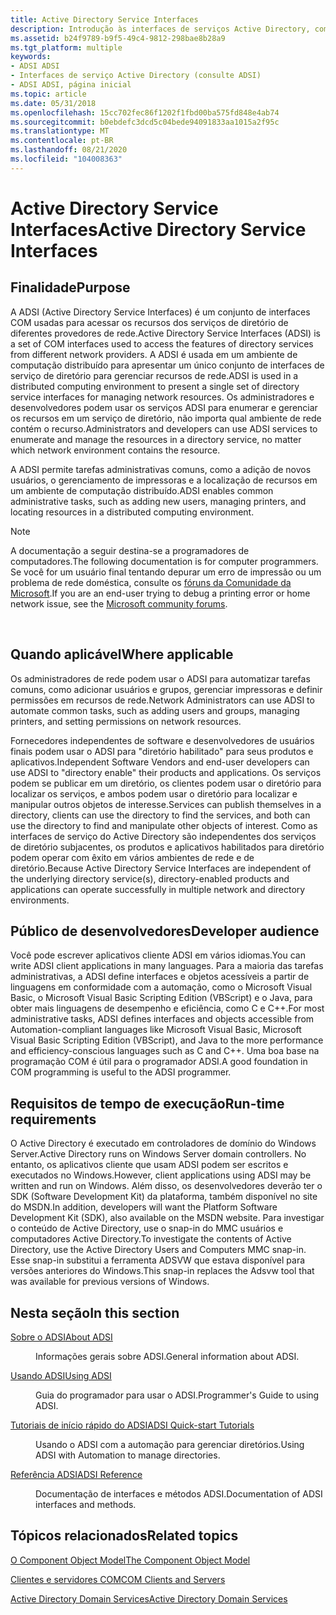 ```yaml
---
title: Active Directory Service Interfaces
description: Introdução às interfaces de serviços Active Directory, com links para guias diferentes.
ms.assetid: b24f9789-b9f5-49c4-9812-298bae8b28a9
ms.tgt_platform: multiple
keywords:
- ADSI ADSI
- Interfaces de serviço Active Directory (consulte ADSI)
- ADSI ADSI, página inicial
ms.topic: article
ms.date: 05/31/2018
ms.openlocfilehash: 15cc702fec86f1202f1fbd00ba575fd848e4ab74
ms.sourcegitcommit: b0ebdefc3dcd5c04bede94091833aa1015a2f95c
ms.translationtype: MT
ms.contentlocale: pt-BR
ms.lasthandoff: 08/21/2020
ms.locfileid: "104008363"
---
```

# <a name="active-directory-service-interfaces"></a><span data-ttu-id="05614-106">Active Directory Service Interfaces</span><span class="sxs-lookup"><span data-stu-id="05614-106">Active Directory Service Interfaces</span></span>

## <a name="purpose"></a><span data-ttu-id="05614-107">Finalidade</span><span class="sxs-lookup"><span data-stu-id="05614-107">Purpose</span></span>

<span data-ttu-id="05614-108">A ADSI (Active Directory Service Interfaces) é um conjunto de interfaces COM usadas para acessar os recursos dos serviços de diretório de diferentes provedores de rede.</span><span class="sxs-lookup"><span data-stu-id="05614-108">Active Directory Service Interfaces (ADSI) is a set of COM interfaces used to access the features of directory services from different network providers.</span></span> <span data-ttu-id="05614-109">A ADSI é usada em um ambiente de computação distribuído para apresentar um único conjunto de interfaces de serviço de diretório para gerenciar recursos de rede.</span><span class="sxs-lookup"><span data-stu-id="05614-109">ADSI is used in a distributed computing environment to present a single set of directory service interfaces for managing network resources.</span></span> <span data-ttu-id="05614-110">Os administradores e desenvolvedores podem usar os serviços ADSI para enumerar e gerenciar os recursos em um serviço de diretório, não importa qual ambiente de rede contém o recurso.</span><span class="sxs-lookup"><span data-stu-id="05614-110">Administrators and developers can use ADSI services to enumerate and manage the resources in a directory service, no matter which network environment contains the resource.</span></span>

<span data-ttu-id="05614-111">A ADSI permite tarefas administrativas comuns, como a adição de novos usuários, o gerenciamento de impressoras e a localização de recursos em um ambiente de computação distribuído.</span><span class="sxs-lookup"><span data-stu-id="05614-111">ADSI enables common administrative tasks, such as adding new users, managing printers, and locating resources in a distributed computing environment.</span></span>

> [!Note]  
> <span data-ttu-id="05614-112">A documentação a seguir destina-se a programadores de computadores.</span><span class="sxs-lookup"><span data-stu-id="05614-112">The following documentation is for computer programmers.</span></span> <span data-ttu-id="05614-113">Se você for um usuário final tentando depurar um erro de impressão ou um problema de rede doméstica, consulte os [fóruns da Comunidade da Microsoft](https://answers.microsoft.com).</span><span class="sxs-lookup"><span data-stu-id="05614-113">If you are an end-user trying to debug a printing error or home network issue, see the [Microsoft community forums](https://answers.microsoft.com).</span></span>

 

## <a name="where-applicable"></a><span data-ttu-id="05614-114">Quando aplicável</span><span class="sxs-lookup"><span data-stu-id="05614-114">Where applicable</span></span>

<span data-ttu-id="05614-115">Os administradores de rede podem usar o ADSI para automatizar tarefas comuns, como adicionar usuários e grupos, gerenciar impressoras e definir permissões em recursos de rede.</span><span class="sxs-lookup"><span data-stu-id="05614-115">Network Administrators can use ADSI to automate common tasks, such as adding users and groups, managing printers, and setting permissions on network resources.</span></span>

<span data-ttu-id="05614-116">Fornecedores independentes de software e desenvolvedores de usuários finais podem usar o ADSI para "diretório habilitado" para seus produtos e aplicativos.</span><span class="sxs-lookup"><span data-stu-id="05614-116">Independent Software Vendors and end-user developers can use ADSI to "directory enable" their products and applications.</span></span> <span data-ttu-id="05614-117">Os serviços podem se publicar em um diretório, os clientes podem usar o diretório para localizar os serviços, e ambos podem usar o diretório para localizar e manipular outros objetos de interesse.</span><span class="sxs-lookup"><span data-stu-id="05614-117">Services can publish themselves in a directory, clients can use the directory to find the services, and both can use the directory to find and manipulate other objects of interest.</span></span> <span data-ttu-id="05614-118">Como as interfaces de serviço do Active Directory são independentes dos serviços de diretório subjacentes, os produtos e aplicativos habilitados para diretório podem operar com êxito em vários ambientes de rede e de diretório.</span><span class="sxs-lookup"><span data-stu-id="05614-118">Because Active Directory Service Interfaces are independent of the underlying directory service(s), directory-enabled products and applications can operate successfully in multiple network and directory environments.</span></span>

## <a name="developer-audience"></a><span data-ttu-id="05614-119">Público de desenvolvedores</span><span class="sxs-lookup"><span data-stu-id="05614-119">Developer audience</span></span>

<span data-ttu-id="05614-120">Você pode escrever aplicativos cliente ADSI em vários idiomas.</span><span class="sxs-lookup"><span data-stu-id="05614-120">You can write ADSI client applications in many languages.</span></span> <span data-ttu-id="05614-121">Para a maioria das tarefas administrativas, a ADSI define interfaces e objetos acessíveis a partir de linguagens em conformidade com a automação, como o Microsoft Visual Basic, o Microsoft Visual Basic Scripting Edition (VBScript) e o Java, para obter mais linguagens de desempenho e eficiência, como C e C++.</span><span class="sxs-lookup"><span data-stu-id="05614-121">For most administrative tasks, ADSI defines interfaces and objects accessible from Automation-compliant languages like Microsoft Visual Basic, Microsoft Visual Basic Scripting Edition (VBScript), and Java to the more performance and efficiency-conscious languages such as C and C++.</span></span> <span data-ttu-id="05614-122">Uma boa base na programação COM é útil para o programador ADSI.</span><span class="sxs-lookup"><span data-stu-id="05614-122">A good foundation in COM programming is useful to the ADSI programmer.</span></span>

## <a name="run-time-requirements"></a><span data-ttu-id="05614-123">Requisitos de tempo de execução</span><span class="sxs-lookup"><span data-stu-id="05614-123">Run-time requirements</span></span>

<span data-ttu-id="05614-124">O Active Directory é executado em controladores de domínio do Windows Server.</span><span class="sxs-lookup"><span data-stu-id="05614-124">Active Directory runs on Windows Server domain controllers.</span></span> <span data-ttu-id="05614-125">No entanto, os aplicativos cliente que usam ADSI podem ser escritos e executados no Windows.</span><span class="sxs-lookup"><span data-stu-id="05614-125">However, client applications using ADSI may be written and run on Windows.</span></span> <span data-ttu-id="05614-126">Além disso, os desenvolvedores deverão ter o SDK (Software Development Kit) da plataforma, também disponível no site do MSDN.</span><span class="sxs-lookup"><span data-stu-id="05614-126">In addition, developers will want the Platform Software Development Kit (SDK), also available on the MSDN website.</span></span> <span data-ttu-id="05614-127">Para investigar o conteúdo de Active Directory, use o snap-in do MMC usuários e computadores Active Directory.</span><span class="sxs-lookup"><span data-stu-id="05614-127">To investigate the contents of Active Directory, use the Active Directory Users and Computers MMC snap-in.</span></span> <span data-ttu-id="05614-128">Esse snap-in substitui a ferramenta ADSVW que estava disponível para versões anteriores do Windows.</span><span class="sxs-lookup"><span data-stu-id="05614-128">This snap-in replaces the Adsvw tool that was available for previous versions of Windows.</span></span>

## <a name="in-this-section"></a><span data-ttu-id="05614-129">Nesta seção</span><span class="sxs-lookup"><span data-stu-id="05614-129">In this section</span></span>

<dl> <dt>

[<span data-ttu-id="05614-130">Sobre o ADSI</span><span class="sxs-lookup"><span data-stu-id="05614-130">About ADSI</span></span>](about-adsi.md)
</dt> <dd>

<span data-ttu-id="05614-131">Informações gerais sobre ADSI.</span><span class="sxs-lookup"><span data-stu-id="05614-131">General information about ADSI.</span></span>

</dd> <dt>

[<span data-ttu-id="05614-132">Usando ADSI</span><span class="sxs-lookup"><span data-stu-id="05614-132">Using ADSI</span></span>](using-adsi.md)
</dt> <dd>

<span data-ttu-id="05614-133">Guia do programador para usar o ADSI.</span><span class="sxs-lookup"><span data-stu-id="05614-133">Programmer's Guide to using ADSI.</span></span>

</dd> <dt>

[<span data-ttu-id="05614-134">Tutoriais de início rápido do ADSI</span><span class="sxs-lookup"><span data-stu-id="05614-134">ADSI Quick-start Tutorials</span></span>](adsi-quick-start-tutorials.md)
</dt> <dd>

<span data-ttu-id="05614-135">Usando o ADSI com a automação para gerenciar diretórios.</span><span class="sxs-lookup"><span data-stu-id="05614-135">Using ADSI with Automation to manage directories.</span></span>

</dd> <dt>

[<span data-ttu-id="05614-136">Referência ADSI</span><span class="sxs-lookup"><span data-stu-id="05614-136">ADSI Reference</span></span>](adsi-reference.md)
</dt> <dd>

<span data-ttu-id="05614-137">Documentação de interfaces e métodos ADSI.</span><span class="sxs-lookup"><span data-stu-id="05614-137">Documentation of ADSI interfaces and methods.</span></span>

</dd> </dl>

## <a name="related-topics"></a><span data-ttu-id="05614-138">Tópicos relacionados</span><span class="sxs-lookup"><span data-stu-id="05614-138">Related topics</span></span>

<dl> <dt>

[<span data-ttu-id="05614-139">O Component Object Model</span><span class="sxs-lookup"><span data-stu-id="05614-139">The Component Object Model</span></span>](../com/the-component-object-model.md)
</dt> <dt>

[<span data-ttu-id="05614-140">Clientes e servidores COM</span><span class="sxs-lookup"><span data-stu-id="05614-140">COM Clients and Servers</span></span>](../com/com-clients-and-servers.md)
</dt> <dt>

[<span data-ttu-id="05614-141">Active Directory Domain Services</span><span class="sxs-lookup"><span data-stu-id="05614-141">Active Directory Domain Services</span></span>](../ad/active-directory-domain-services.md)
</dt> </dl>

 

 